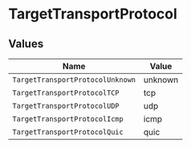 # TargetTransportProtocol


## Values

| Name                             | Value                            |
| -------------------------------- | -------------------------------- |
| `TargetTransportProtocolUnknown` | unknown                          |
| `TargetTransportProtocolTCP`     | tcp                              |
| `TargetTransportProtocolUDP`     | udp                              |
| `TargetTransportProtocolIcmp`    | icmp                             |
| `TargetTransportProtocolQuic`    | quic                             |